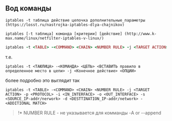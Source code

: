## Вод команды

``` 
iptables -t таблица действие цепочка дополнительные_параметры (https://losst.ru/nastrojka-iptables-dlya-chajnikov)

iptables [-t таблица] команда [критерии] [действие] (http://www.k-max.name/linux/netfilter-iptables-v-linux/)
```
```ruby
iptables -t <TABLE> -<COMMAND> <CHAIN> <NUMBER RULE> -j <TARGET ACTION> -<OPTIONS>
```
т.е.
```
iptables -t <ТАЮЛИЦА> -<КОМАНДА> <ЦЕПЬ> <ВСТАВИТЬ правило в определенное место в цепи> -j <Конечное действие> <ОПЦИИ>
```
более подробно это выглядит так
```
iptables -t <TABLE> -<COMMAND> <CHAIN> <NUMBER RULE> -j <TARGET ACTION> -p <PROTOCOL> -i <IN_INTERFACE> -o <OUT_INTERFACE> -s <SOURCE_IP-addr/nerwork> -d <DESTTINATION_IP-addr/network> -<ADDITIONAL MATCH>
```
> !* NUMBER RULE - не указывается для комманды -A or --append
